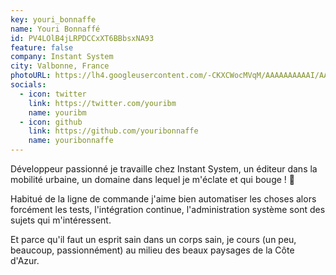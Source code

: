 ```yaml
---
key: youri_bonnaffe
name: Youri Bonnaffé
id: PV4LOlB4jLRPDCCxXT6BBbsxNA93
feature: false
company: Instant System
city: Valbonne, France
photoURL: https://lh4.googleusercontent.com/-CKXCWocMVqM/AAAAAAAAAAI/AAAAAAAAE9w/-uU2AB-Gb9E/photo.jpg
socials:
  - icon: twitter
    link: https://twitter.com/youribm
    name: youribm
  - icon: github
    link: https://github.com/youribonnaffe
    name: youribonnaffe
---
```

Développeur passionné je travaille chez Instant System, un éditeur dans la mobilité urbaine, un domaine dans lequel je m'éclate et qui bouge ! 🤪

Habitué de la ligne de commande j'aime bien automatiser les choses alors forcément les tests, l'intégration continue, l'administration système sont des sujets qui m'intéressent. 

Et parce qu'il faut un esprit sain dans un corps sain, je cours (un peu, beaucoup, passionnément) au milieu des beaux paysages de la Côte d'Azur.
